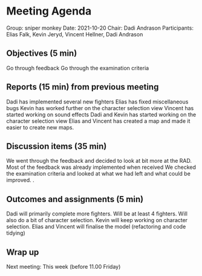 # Meeting Agenda
Group: sniper monkey
Date: 2021-10-20
Chair:	Dadi Andrason
Participants: Elias Falk, Kevin Jeryd, Vincent Hellner, Dadi Andrason


## Objectives (5 min)
Go through feedback
Go through the examination criteria


## Reports (15 min) from previous meeting
Dadi has implemented several new fighters
Elias has fixed miscellaneous bugs
Kevin has worked further on the character selection view
Vincent has started working on sound effects
Dadi and Kevin has started working on the character selection view
Elias and Vincent has created a map and made it easier to create new maps.



## Discussion items (35 min)
We went through the feedback and decided to look at bit more at the RAD. Most of the feedback was already implemented when received
We checked the examination criteria and looked at what we had left and what could be improved.
.


## Outcomes and assignments (5 min)
Dadi will primarily complete more fighters. Will be at least 4 fighters. Will also do a bit of character selection.
Kevin will keep working on character selection.
Elias and Vincent will finalise the model (refactoring and code tidying)



## Wrap up

Next meeting: This week (before 11.00 Friday)

